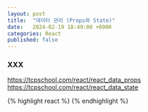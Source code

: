 ```yaml
---
layout: post
title:  "데이터 관리 (Props와 State)"
date:   2024-02-19 18:49:00 +0900
categories: React
published: false
---
```


### XXX

https://tcpschool.com/react/react_data_props
https://tcpschool.com/react/react_data_state

{% highlight react %}
{% endhighlight %}